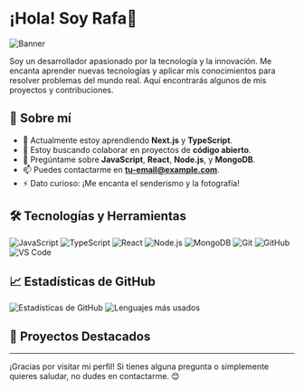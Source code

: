 # ¡Hola! Soy Rafa👋

![Banner](https://your-banner-image-url.com)

Soy un desarrollador apasionado por la tecnología y la innovación. Me encanta aprender nuevas tecnologías y aplicar mis conocimientos para resolver problemas del mundo real. Aquí encontrarás algunos de mis proyectos y contribuciones.

## 🚀 Sobre mí

- 🌱 Actualmente estoy aprendiendo **Next.js** y **TypeScript**.
- 👯 Estoy buscando colaborar en proyectos de **código abierto**.
- 💬 Pregúntame sobre **JavaScript**, **React**, **Node.js**, y **MongoDB**.
- 📫 Puedes contactarme en **[tu-email@example.com](mailto:tu-email@example.com)**.
- ⚡ Dato curioso: ¡Me encanta el senderismo y la fotografía!

## 🛠️ Tecnologías y Herramientas

![JavaScript](https://img.shields.io/badge/-JavaScript-F7DF1E?style=flat&logo=javascript&logoColor=black)
![TypeScript](https://img.shields.io/badge/-TypeScript-007ACC?style=flat&logo=typescript&logoColor=white)
![React](https://img.shields.io/badge/-React-61DAFB?style=flat&logo=react&logoColor=black)
![Node.js](https://img.shields.io/badge/-Node.js-339933?style=flat&logo=node.js&logoColor=white)
![MongoDB](https://img.shields.io/badge/-MongoDB-47A248?style=flat&logo=mongodb&logoColor=white)
![Git](https://img.shields.io/badge/-Git-F05032?style=flat&logo=git&logoColor=white)
![GitHub](https://img.shields.io/badge/-GitHub-181717?style=flat&logo=github&logoColor=white)
![VS Code](https://img.shields.io/badge/-VS%20Code-007ACC?style=flat&logo=visual-studio-code&logoColor=white)

## 📈 Estadísticas de GitHub

![Estadísticas de GitHub](https://github-readme-stats.vercel.app/api?username=alvnavraii&show_icons=true&theme=radical)
![Lenguajes más usados](https://github-readme-stats.vercel.app/api/top-langs/?username=alvnavraii&layout=compact&theme=radical)

## 📂 Proyectos Destacados
<!-- 
### [Proyecto 1](https://github.com/tu-usuario/proyecto-1)
Descripción breve del proyecto 1.

### [Proyecto 2](https://github.com/tu-usuario/proyecto-2)
Descripción breve del proyecto 2.

### [Proyecto 3](https://github.com/tu-usuario/proyecto-3)
Descripción breve del proyecto 3.

## 🌐 Encuéntrame en

- [LinkedIn](https://www.linkedin.com/in/tu-usuario)
- [Twitter](https://twitter.com/tu-usuario)
- [Blog Personal](https://tu-blog.com)
 -->
---

¡Gracias por visitar mi perfil! Si tienes alguna pregunta o simplemente quieres saludar, no dudes en contactarme. 😊
